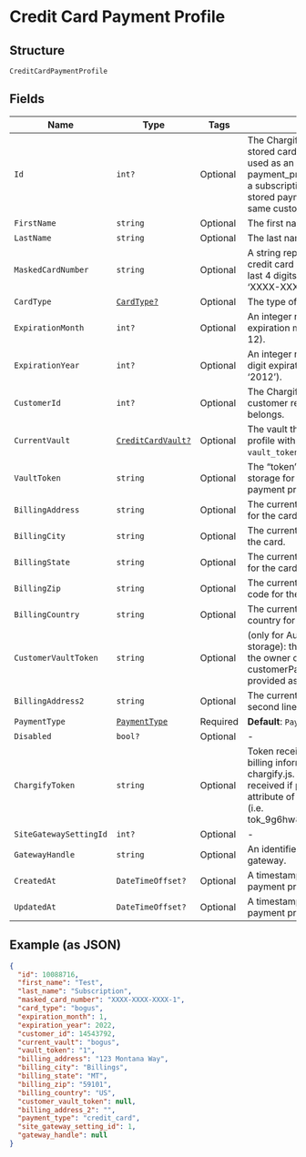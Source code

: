 
# Credit Card Payment Profile

## Structure

`CreditCardPaymentProfile`

## Fields

| Name | Type | Tags | Description |
|  --- | --- | --- | --- |
| `Id` | `int?` | Optional | The Chargify-assigned ID of the stored card. This value can be used as an input to payment_profile_id when creating a subscription, in order to re-use a stored payment profile for the same customer. |
| `FirstName` | `string` | Optional | The first name of the card holder. |
| `LastName` | `string` | Optional | The last name of the card holder. |
| `MaskedCardNumber` | `string` | Optional | A string representation of the credit card number with all but the last 4 digits masked with X’s (i.e. ‘XXXX-XXXX-XXXX-1234’). |
| `CardType` | [`CardType?`](../../doc/models/card-type.md) | Optional | The type of card used. |
| `ExpirationMonth` | `int?` | Optional | An integer representing the expiration month of the card(1 – 12). |
| `ExpirationYear` | `int?` | Optional | An integer representing the 4-digit expiration year of the card(i.e. ‘2012’). |
| `CustomerId` | `int?` | Optional | The Chargify-assigned id for the customer record to which the card belongs. |
| `CurrentVault` | [`CreditCardVault?`](../../doc/models/credit-card-vault.md) | Optional | The vault that stores the payment profile with the provided `vault_token`. Use `bogus` for testing. |
| `VaultToken` | `string` | Optional | The “token” provided by your vault storage for an already stored payment profile. |
| `BillingAddress` | `string` | Optional | The current billing street address for the card. |
| `BillingCity` | `string` | Optional | The current billing address city for the card. |
| `BillingState` | `string` | Optional | The current billing address state for the card. |
| `BillingZip` | `string` | Optional | The current billing address zip code for the card. |
| `BillingCountry` | `string` | Optional | The current billing address country for the card. |
| `CustomerVaultToken` | `string` | Optional | (only for Authorize.Net CIM storage): the customerProfileId for the owner of the customerPaymentProfileId provided as the vault_token. |
| `BillingAddress2` | `string` | Optional | The current billing street address, second line, for the card. |
| `PaymentType` | [`PaymentType`](../../doc/models/payment-type.md) | Required | **Default**: `PaymentType.credit_card` |
| `Disabled` | `bool?` | Optional | - |
| `ChargifyToken` | `string` | Optional | Token received after sending billing information using chargify.js. This token will only be received if passed as a sole attribute of credit_card_attributes (i.e. tok_9g6hw85pnpt6knmskpwp4ttt) |
| `SiteGatewaySettingId` | `int?` | Optional | - |
| `GatewayHandle` | `string` | Optional | An identifier of connected gateway. |
| `CreatedAt` | `DateTimeOffset?` | Optional | A timestamp indicating when this payment profile was created |
| `UpdatedAt` | `DateTimeOffset?` | Optional | A timestamp indicating when this payment profile was last updated |

## Example (as JSON)

```json
{
  "id": 10088716,
  "first_name": "Test",
  "last_name": "Subscription",
  "masked_card_number": "XXXX-XXXX-XXXX-1",
  "card_type": "bogus",
  "expiration_month": 1,
  "expiration_year": 2022,
  "customer_id": 14543792,
  "current_vault": "bogus",
  "vault_token": "1",
  "billing_address": "123 Montana Way",
  "billing_city": "Billings",
  "billing_state": "MT",
  "billing_zip": "59101",
  "billing_country": "US",
  "customer_vault_token": null,
  "billing_address_2": "",
  "payment_type": "credit_card",
  "site_gateway_setting_id": 1,
  "gateway_handle": null
}
```

